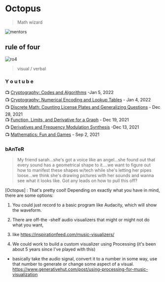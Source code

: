 # Octopus
> Math wizard

![mentors](https://cdn.discordapp.com/attachments/894474009759084564/929627342047957002/unknown.png)

## rule of four
![ro4](https://cdn.discordapp.com/attachments/894474009759084564/929628632954069022/unknown.png) 
> visual / verbal


### Y o u t u b e 
📺 [Cryptography: Codes and Algorithms](https://www.youtube.com/watch?v=3EVi9ovvnDU) -Jan 5, 2022 <br>
📺 [Cryptography: Numerical Encoding and Lookup Tables](https://www.youtube.com/watch?v=WGXA9e4ppxE) - Jan 4, 2022<br>
📺 [Discrete Math: Counting License Plates and Generalizing Questions](https://www.youtube.com/watch?v=urdGjJd63Ag) - Dec 28, 2021<br>
📺 [Function, Limits, and Derivative for a Graph](https://www.youtube.com/watch?v=Z6-vdMMxFqs) - Dec 19, 2021 <br>
📺 [Derivatives and Frequency Modulation Synthesis](https://www.youtube.com/watch?v=3aDb12Z64aQ) -Dec 13, 2021 <br>
📺 [Mathematics: Fun and Games](https://www.youtube.com/watch?v=W9YPnIXR75Y) - Sep 2, 2021<br>


### bAnTeR
> My friend sarah...she's got a voice like an angel...she found out that every sound has a geometrical shape to it....we want to figure out how to manifest these shapes w/tech while she's letting her pipes loose...we think she's drawing pictures with her sounds and wanna see what it looks like. Got any leads on how to pull this off?

[Octopus] : That's pretty cool! Depending on exactly what you have in mind, there are some options: 
1. You could just record to a basic program like Audacity, which will show the waveform. <br>

2. There are off-the -shelf audio visualizers that might or might not do what you want, <br>

3. like https://inspirationfeed.com/music-visualizers/ <br>

4. We could work to build a custom visualizer using Processing (it's been about 5 years since I've played with this) <br>
- basically take the audio signal, convert it to a number in some way, use that number to generate or change some aspect of a visual. <br>
https://www.generativehut.com/post/using-processing-for-music-visualization<br>
